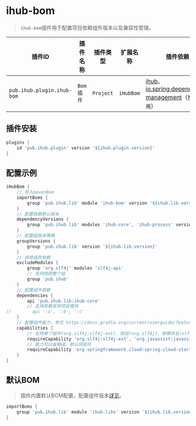 # ihub-bom

> `ihub-bom`插件用于配置项目依赖组件版本以及兼容性管理。

| 插件ID | 插件名称 | 插件类型 | 扩展名称 | 插件依赖 |
|-------|---------|--------|---------|--------|
| `pub.ihub.plugin.ihub-bom` | `Bom插件` | `Project` | `iHubBom` | [ihub](iHub)、[io.spring.dependency-management](https://github.com/spring-gradle-plugins/dependency-management-plugin)（`按需使用`） |

## 插件安装

```groovy
plugins {
    id 'pub.ihub.plugin' version '${ihub.plugin.version}'
}
```

## 配置示例

```groovy
iHubBom {
    // 导入mavenBom
    importBoms {
        group 'pub.ihub.lib' module 'ihub-bom' version '${ihub.lib.version}'
    }
    // 配置依赖默认版本
    dependencyVersions {
        group 'pub.ihub.lib' modules 'ihub-core', 'ihub-process' version '${ihub.lib.version}'
    }
    // 配置组版本策略
    groupVersions {
        group 'pub.ihub.lib' version '${ihub.lib.version}'
    }
    // 排除组件依赖
    excludeModules {
        group 'org.slf4j' modules 'slf4j-api'
        // 支持排除整个组
        group 'pub.ihub'
    }
    // 配置组件依赖
    dependencies {
        api 'pub.ihub.lib:ihub-core'
        // 支持依赖其他项目模块
//        api ':a', ':b', ':c'
    }
    // 配置组件能力，参见 https://docs.gradle.org/current/userguide/feature_variants.html#sec::consuming_feature_variants
    capabilities {
        // 支持单个组件(org.slf4j:slf4j-ext)、按组(org.slf4j)、按模块名(slf4j-ext)进行配置
        requireCapability 'org.slf4j:slf4j-ext', 'org.javassist:javassist'
        // 能力可以省略组，默认同组件
        requireCapability 'org.springframework.cloud:spring-cloud-starter-openfeign', 'spring-cloud-starter-loadbalancer'
    }
}
```

## 默认BOM

> 插件内置默认BOM配置，配置组件版本[详见](https://mvnrepository.com/artifact/pub.ihub.lib)。

```groovy
importBoms {
    group 'pub.ihub.lib' module 'ihub-libs' version '${ihub.lib.version}'
}
```